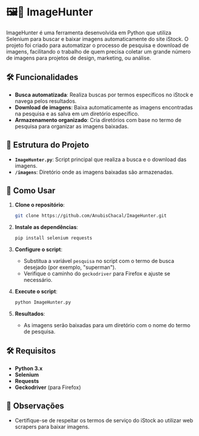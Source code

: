 # 🖼️🎯 ImageHunter

ImageHunter é uma ferramenta desenvolvida em Python que utiliza Selenium para buscar e baixar imagens automaticamente do site iStock. O projeto foi criado para automatizar o processo de pesquisa e download de imagens, facilitando o trabalho de quem precisa coletar um grande número de imagens para projetos de design, marketing, ou análise.

## 🛠️ Funcionalidades

- **Busca automatizada**: Realiza buscas por termos específicos no iStock e navega pelos resultados.
- **Download de imagens**: Baixa automaticamente as imagens encontradas na pesquisa e as salva em um diretório específico.
- **Armazenamento organizado**: Cria diretórios com base no termo de pesquisa para organizar as imagens baixadas.

## 📂 Estrutura do Projeto

- **`ImageHunter.py`**: Script principal que realiza a busca e o download das imagens.
- **`/imagens`**: Diretório onde as imagens baixadas são armazenadas.

## 🚀 Como Usar

1. **Clone o repositório**:
    ```bash
    git clone https://github.com/AnubisChacal/ImageHunter.git
    ```

2. **Instale as dependências**:
    ```bash
    pip install selenium requests
    ```

3. **Configure o script**:
   - Substitua a variável `pesquisa` no script com o termo de busca desejado (por exemplo, "superman").
   - Verifique o caminho do `geckodriver` para Firefox e ajuste se necessário.

4. **Execute o script**:
    ```bash
    python ImageHunter.py
    ```

5. **Resultados**:
   - As imagens serão baixadas para um diretório com o nome do termo de pesquisa.

## 🛠️ Requisitos

- **Python 3.x**
- **Selenium**
- **Requests**
- **Geckodriver** (para Firefox)

## 📝 Observações

- Certifique-se de respeitar os termos de serviço do iStock ao utilizar web scrapers para baixar imagens.
